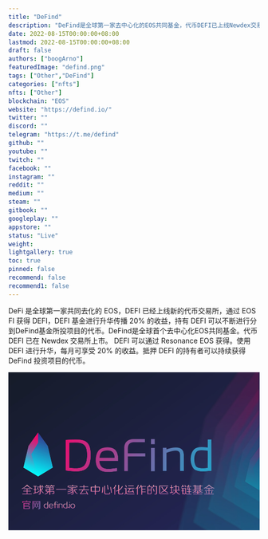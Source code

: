 ```yaml
---
title: "DeFind"
description: "DeFind是全球第一家去中心化的EOS共同基金，代币DEFI已上线Newdex交易所，通过共"
date: 2022-08-15T00:00:00+08:00
lastmod: 2022-08-15T00:00:00+08:00
draft: false
authors: ["boogArno"]
featuredImage: "defind.png"
tags: ["Other","DeFind"]
categories: ["nfts"]
nfts: ["Other"]
blockchain: "EOS"
website: "https://defind.io/"
twitter: ""
discord: ""
telegram: "https://t.me/defind"
github: ""
youtube: ""
twitch: ""
facebook: ""
instagram: ""
reddit: ""
medium: ""
steam: ""
gitbook: ""
googleplay: ""
appstore: ""
status: "Live"
weight: 
lightgallery: true
toc: true
pinned: false
recommend: false
recommend1: false
---
```

<p>DeFi 是全球第一家共同去化的 EOS，DEFI 已经上线新的代币交易所，通过 EOS FI 获得 DEFI，DEFI 基金进行升华传播 20% 的收益，持有 DEFI 可以不断进行分到DeFind基金所投项目的代币。DeFind是全球首个去中心化EOS共同基金。代币 DEFI 已在 Newdex 交易所上市。 DEFI 可以通过 Resonance EOS 获得。使用 DEFI 进行升华，每月可享受 20% 的收益。抵押 DEFI 的持有者可以持续获得 DeFind 投资项目的代币。</p>

![defind-dapp-other-eos-image1_3c83f8114212602ffa9ca2ec28f0e0b4](defind-dapp-other-eos-image1_3c83f8114212602ffa9ca2ec28f0e0b4.png)
